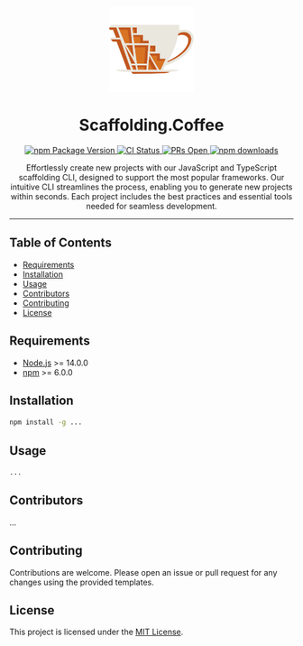 <p align="center">
   <img src="./assets/scaffolding.coffee.svg" alt="Scaffolding.Coffee Logo" height="150" />
</p>

<h1 align="center">Scaffolding.Coffee</h1>

<p align="center">
   <a href="https://www.npmjs.com" target="_blank" rel="noopener noreferrer">
      <img src="https://img.shields.io/badge/-v0.0.0-blue?logo=npm&label=npm" alt="npm Package Version">
      <!-- <img src="https://img.shields.io/npm/v/scaffolding.coffee.svg?style=flat&label=npm&logo=npm" alt="Node.js Version"> -->
   </a>
   <a href="https://github.com/404-coffee/Scaffolding.Coffee/actions/workflows/default.yml" target="_blank" rel="noopener noreferrer">
      <img src="https://github.com/404-coffee/Scaffolding.Coffee/actions/workflows/default.yml/badge.svg" alt="CI Status">
   </a>
   <a href="https://github.com/404-coffee/Scaffolding.Coffee/issues" target="_blank" rel="noopener noreferrer">
      <img src="https://img.shields.io/github/issues/404-coffee/Scaffolding.Coffee?label=PRs&logo=github" alt="PRs Open">
   </a>
   <a href="https://www.npmjs.com/package/scaffolding.coffee" target="_blank" rel="noopener noreferrer">
      <img src="https://img.shields.io/badge/-0-default?logo=npm&label=downloads" alt="npm downloads">
      <!-- <img src="https://img.shields.io/npm/dt/scaffolding.coffee.svg?style=flat&logo=npm" alt="npm downloads"> -->
   </a>
</p>

<p align="center">
   Effortlessly create new projects with our JavaScript and TypeScript scaffolding CLI, designed to support the most popular frameworks. Our intuitive CLI streamlines the process, enabling you to generate new projects within seconds. Each project includes the best practices and essential tools needed for seamless development.
</p>

---

## Table of Contents

- [Requirements](#requirements)
- [Installation](#installation)
- [Usage](#usage)
- [Contributors](#contributors)
- [Contributing](#contributing)
- [License](#license)

## Requirements

- [Node.js](https://nodejs.org/en/) >= 14.0.0
- [npm](https://www.npmjs.com/) >= 6.0.0

## Installation

```bash
npm install -g ...
```

## Usage

```bash
...
```

## Contributors

...

## Contributing

Contributions are welcome. Please open an issue or pull request for any changes using the provided templates.

## License

This project is licensed under the [MIT License](./LICENSE).
